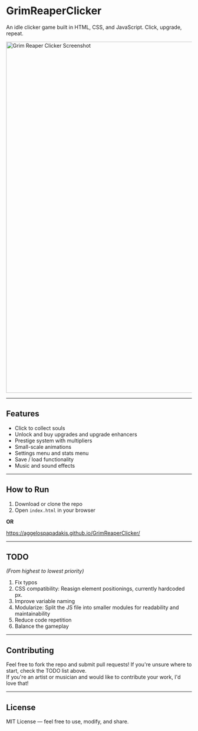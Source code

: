 # GrimReaperClicker

An idle clicker game built in HTML, CSS, and JavaScript. Click, upgrade, repeat.

<img width="1919" height="954" alt="Grim Reaper Clicker Screenshot" src="https://github.com/user-attachments/assets/02c163e4-126b-41c8-8e87-bb35398edaa8" />


---

## Features

- Click to collect souls
- Unlock and buy upgrades and upgrade enhancers
- Prestige system with multipliers
- Small-scale animations
- Settings menu and stats menu
- Save / load functionality
- Music and sound effects

---

## How to Run

1. Download or clone the repo
2. Open `index.html` in your browser

**OR**

https://aggelospapadakis.github.io/GrimReaperClicker/

---

## TODO

*(From highest to lowest priority)*

1. Fix typos
2. CSS compatibility: Reasign element positionings, currently hardcoded px.
3. Improve variable naming
4. Modularize: Split the JS file into smaller modules for readability and maintainability
5. Reduce code repetition
6. Balance the gameplay

---

## Contributing

Feel free to fork the repo and submit pull requests! If you're unsure where to start, check the TODO list above.  
If you're an artist or musician and would like to contribute your work, I'd love that!

---

## License

MIT License — feel free to use, modify, and share.
